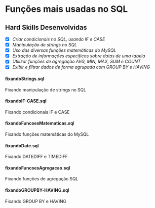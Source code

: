 # Funções mais usadas no SQL

## Hard Skills Desenvolvidas

- [X] _Criar condicionais no SQL, usando IF e CASE_
- [X] _Manipulação de strings no SQL_
- [X] _Uso das diversas funções matemáticas do MySQL_
- [X] _Extração de informações específicas sobre datas de uma tabela_
- [X] _Utilizar funções de agregação AVG, MIN, MAX, SUM e COUNT_
- [X] _Exibir e filtrar dados de forma agrupada com GROUP BY e HAVING_

#### fixandoStrings.sql
Fixando manipulação de strings no SQL

#### fixandoIF-CASE.sql
Fixando condicionais IF e CASE

#### fixandoFuncoesMatematicas.sql
Fixando funções matemáticas do MySQL

#### fixandoDate.sql
Fixando DATEDIFF e TIMEDIFF

#### fixandoFuncoesAgregacao.sql
Fixando funções de agregação SQL

#### fixandoGROUPBY-HAVING.sql
Fixando GROUP BY e HAVING